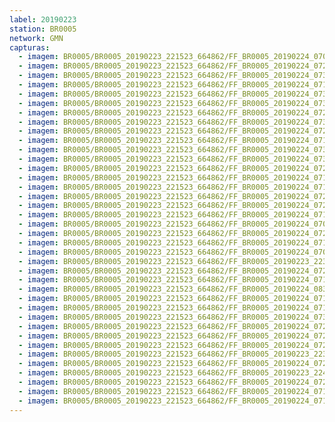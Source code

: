 ```yaml
---
label: 20190223
station: BR0005
network: GMN
capturas:
  - imagem: BR0005/BR0005_20190223_221523_664862/FF_BR0005_20190224_070706_465_0633088.fits_maxpixel.jpg
  - imagem: BR0005/BR0005_20190223_221523_664862/FF_BR0005_20190224_072300_584_0652032.fits_maxpixel.jpg
  - imagem: BR0005/BR0005_20190223_221523_664862/FF_BR0005_20190224_073750_019_0669696.fits_maxpixel.jpg
  - imagem: BR0005/BR0005_20190223_221523_664862/FF_BR0005_20190224_071557_821_0643584.fits_maxpixel.jpg
  - imagem: BR0005/BR0005_20190223_221523_664862/FF_BR0005_20190224_073133_235_0662272.fits_maxpixel.jpg
  - imagem: BR0005/BR0005_20190223_221523_664862/FF_BR0005_20190224_073016_115_0660736.fits_maxpixel.jpg
  - imagem: BR0005/BR0005_20190223_221523_664862/FF_BR0005_20190224_072443_065_0654080.fits_maxpixel.jpg
  - imagem: BR0005/BR0005_20190223_221523_664862/FF_BR0005_20190224_073406_943_0665344.fits_maxpixel.jpg
  - imagem: BR0005/BR0005_20190223_221523_664862/FF_BR0005_20190224_072651_158_0656640.fits_maxpixel.jpg
  - imagem: BR0005/BR0005_20190223_221523_664862/FF_BR0005_20190224_071532_198_0643072.fits_maxpixel.jpg
  - imagem: BR0005/BR0005_20190223_221523_664862/FF_BR0005_20190224_073250_091_0663808.fits_maxpixel.jpg
  - imagem: BR0005/BR0005_20190223_221523_664862/FF_BR0005_20190224_073645_957_0668416.fits_maxpixel.jpg
  - imagem: BR0005/BR0005_20190223_221523_664862/FF_BR0005_20190224_072234_915_0651520.fits_maxpixel.jpg
  - imagem: BR0005/BR0005_20190223_221523_664862/FF_BR0005_20190224_071519_389_0642816.fits_maxpixel.jpg
  - imagem: BR0005/BR0005_20190223_221523_664862/FF_BR0005_20190224_071701_868_0644864.fits_maxpixel.jpg
  - imagem: BR0005/BR0005_20190223_221523_664862/FF_BR0005_20190224_072808_023_0658176.fits_maxpixel.jpg
  - imagem: BR0005/BR0005_20190223_221523_664862/FF_BR0005_20190224_072742_397_0657664.fits_maxpixel.jpg
  - imagem: BR0005/BR0005_20190223_221523_664862/FF_BR0005_20190224_071857_147_0647168.fits_maxpixel.jpg
  - imagem: BR0005/BR0005_20190223_221523_664862/FF_BR0005_20190224_070511_173_0630784.fits_maxpixel.jpg
  - imagem: BR0005/BR0005_20190223_221523_664862/FF_BR0005_20190224_072716_775_0657152.fits_maxpixel.jpg
  - imagem: BR0005/BR0005_20190223_221523_664862/FF_BR0005_20190224_071909_961_0647424.fits_maxpixel.jpg
  - imagem: BR0005/BR0005_20190223_221523_664862/FF_BR0005_20190224_070445_554_0630272.fits_maxpixel.jpg
  - imagem: BR0005/BR0005_20190223_221523_664862/FF_BR0005_20190223_223128_303_0017408.fits_maxpixel.jpg
  - imagem: BR0005/BR0005_20190223_221523_664862/FF_BR0005_20190224_072209_295_0651008.fits_maxpixel.jpg
  - imagem: BR0005/BR0005_20190223_221523_664862/FF_BR0005_20190224_071922_771_0647680.fits_maxpixel.jpg
  - imagem: BR0005/BR0005_20190223_221523_664862/FF_BR0005_20190224_083804_251_0741632.fits_maxpixel.jpg
  - imagem: BR0005/BR0005_20190223_221523_664862/FF_BR0005_20190224_071610_636_0643840.fits_maxpixel.jpg
  - imagem: BR0005/BR0005_20190223_221523_664862/FF_BR0005_20190224_071727_495_0645376.fits_maxpixel.jpg
  - imagem: BR0005/BR0005_20190223_221523_664862/FF_BR0005_20190224_073158_851_0662784.fits_maxpixel.jpg
  - imagem: BR0005/BR0005_20190223_221523_664862/FF_BR0005_20190224_072026_822_0648960.fits_maxpixel.jpg
  - imagem: BR0005/BR0005_20190223_221523_664862/FF_BR0005_20190224_072638_347_0656384.fits_maxpixel.jpg
  - imagem: BR0005/BR0005_20190223_221523_664862/FF_BR0005_20190224_072001_213_0648448.fits_maxpixel.jpg
  - imagem: BR0005/BR0005_20190223_221523_664862/FF_BR0005_20190223_223310_774_0019456.fits_maxpixel.jpg
  - imagem: BR0005/BR0005_20190223_221523_664862/FF_BR0005_20190224_072014_011_0648704.fits_maxpixel.jpg
  - imagem: BR0005/BR0005_20190223_221523_664862/FF_BR0005_20190223_224313_988_0031488.fits_maxpixel.jpg
  - imagem: BR0005/BR0005_20190223_221523_664862/FF_BR0005_20190224_072339_016_0652800.fits_maxpixel.jpg
  - imagem: BR0005/BR0005_20190223_221523_664862/FF_BR0005_20190224_071753_102_0645888.fits_maxpixel.jpg
  - imagem: BR0005/BR0005_20190223_221523_664862/FF_BR0005_20190224_071740_329_0645632.fits_maxpixel.jpg
---
```

